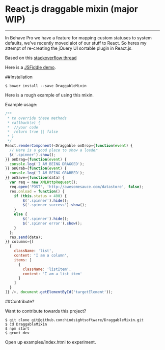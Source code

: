 # React.js draggable mixin (major WIP)
---
In Behave Pro we have a feature for mapping custom statuses to system defaults, we've recently moved alot of our stuff to React. So heres my attempt of re-creating the jQuery UI sortable plugin in React.js.

Based on this [stackoverflow thread](http://stackoverflow.com/questions/20926551/recommended-way-of-making-react-component-div-draggable)

Here is a [JSFiddle demo](http://jsfiddle.net/charliedowler/kAX8V/11/).

##Installation
```shell
$ bower install --save DraggableMixin
```

Here is a rough example of using this mixin. 

Example usage:
```js
/**
 * to override these methods 
 * callback(e) {
 *  //your code
 *  return true || false
 * }
 */
React.renderComponent(<Draggable onDrop={function(event) {
  // Here is a good place to show a loader
  $('.spinner').show();
}} onDrag={function(event) { 
  console.log('I AM BEING DRAGGED');
}} onGrab={function(event) {
  console.log('I AM BEING GRABBED');
}} onSave={function(data) {
  var req = new XMLHttpRequest();
  req.open('POST', 'http://awesomesauce.com/datastore', false);
  res.onload = function() {
    if (this.status < 400) {
        $('.spinner').hide();
        $('.spinner success').show();        
    }
    else {
        $('.spinner').hide();
        $('.spinner error').show();
    }
  };
  res.send(data);      
}} columns={[
  {
    className: 'list',
    content: 'I am a column',
    items: [
      {
        className: 'listItem',
        content: 'I am a list item'
      }
    ]
  }
]} />, document.getElementById('targetElement'));
```

##Contribute?

Want to contribute towards this project?

```shell
$ git clone git@github.com:hindsightsoftware/DraggableMixin.git
$ cd DraggableMixin
$ npm start
$ grunt dev
```

Open up examples/index.html to experiment.